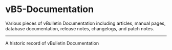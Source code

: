 # vB5-Documentation

Various pieces of vBulletin Documentation including articles, manual pages, database documentation, release notes, changelogs, and patch notes.

---

A historic record of vBulletin Documentation
